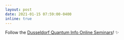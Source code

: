 ```yaml
---
layout: post
date: 2021-01-15 07:59:00-0400
inline: true
---
```


Follow the [Dusseldorf Quantum Info Online Seminars](https://www.tp3.hhu.de/duesseldorf-quantum-info-online-seminars.html)! :sparkles: 
